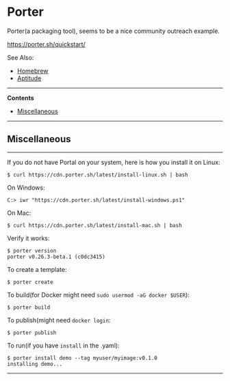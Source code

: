 # Porter

Porter(a packaging tool), seems to be a nice community outreach example.

https://porter.sh/quickstart/

See Also:

 - [Homebrew](Homebrew.md)
 - [Aptitude](Aptitude.md)

---

**Contents**

- [Miscellaneous](Porter.md#miscellaneous)

---

## Miscellaneous

---

If you do not have Portal on your system, here is how you install it on Linux:

    $ curl https://cdn.porter.sh/latest/install-linux.sh | bash

On Windows:

    C:> iwr "https://cdn.porter.sh/latest/install-windows.ps1"

On Mac:

    $ curl https://cdn.porter.sh/latest/install-mac.sh | bash 

Verify it works:

    $ porter version
    porter v0.26.3-beta.1 (c0dc3415)

To create a template:

    $ porter create
    
To build(for Docker might need `sudo usermod -aG docker $USER`):

    $ porter build
    
To publish(might need `docker login`:

    $ porter publish
    
To run(if you have `install` in the .yaml):

    $ porter install demo --tag myuser/myimage:v0.1.0
    installing demo...
    
---